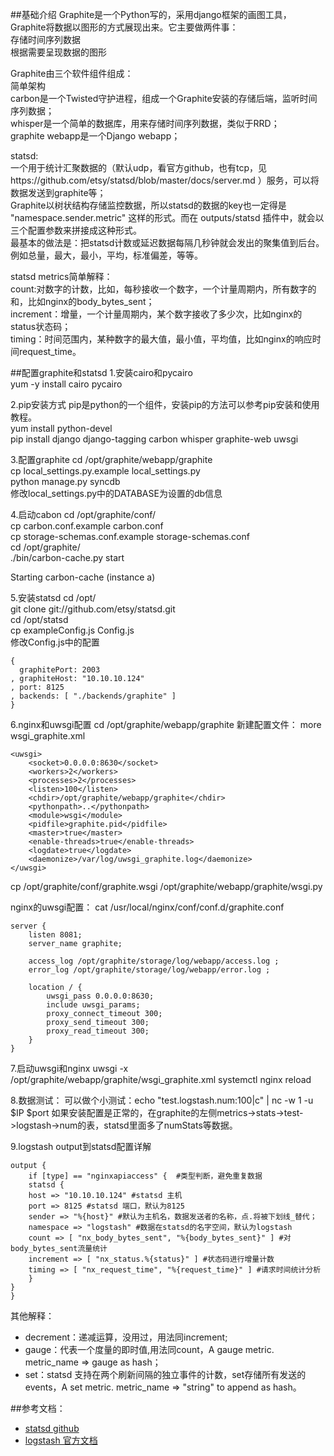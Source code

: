 ##基础介绍
Graphite是一个Python写的，采用django框架的画图工具，Graphite将数据以图形的方式展现出来。它主要做两件事：<br />
存储时间序列数据<br />
根据需要呈现数据的图形<br />

Graphite由三个软件组件组成：<br />
简单架构<br />
carbon是一个Twisted守护进程，组成一个Graphite安装的存储后端，监听时间序列数据；<br />
whisper是一个简单的数据库，用来存储时间序列数据，类似于RRD；<br />
graphite webapp是一个Django webapp；<br />

statsd:<br />
一个用于统计汇聚数据的（默认udp，看官方github，也有tcp，见https://github.com/etsy/statsd/blob/master/docs/server.md ）服务，可以将数据发送到graphite等；<br />
Graphite以树状结构存储监控数据，所以statsd的数据的key也一定得是 "namespace.sender.metric" 这样的形式。而在 outputs/statsd 插件中，就会以三个配置参数来拼接成这种形式。<br />
最基本的做法是：把statsd计数或延迟数据每隔几秒钟就会发出的聚集值到后台。例如总量，最大，最小，平均，标准偏差，等等。<br />

statsd metrics简单解释：<br />
count:对数字的计数，比如，每秒接收一个数字，一个计量周期内，所有数字的和，比如nginx的body_bytes_sent；<br />
increment：增量，一个计量周期内，某个数字接收了多少次，比如nginx的status状态码；<br />
timing：时间范围内，某种数字的最大值，最小值，平均值，比如nginx的响应时间request_time。<br />

##配置graphite和statsd
1.安装cairo和pycairo<br />
yum -y install cairo pycairo

2.pip安装方式
pip是python的一个组件，安装pip的方法可以参考pip安装和使用教程。<br />
yum install python-devel<br />
pip install django django-tagging carbon whisper graphite-web uwsgi

3.配置graphite
cd /opt/graphite/webapp/graphite<br />
cp local_settings.py.example local_settings.py<br />
python manage.py syncdb<br />
修改local_settings.py中的DATABASE为设置的db信息

4.启动cabon
cd /opt/graphite/conf/<br />
cp carbon.conf.example carbon.conf<br />
cp storage-schemas.conf.example storage-schemas.conf<br />
cd /opt/graphite/<br />
./bin/carbon-cache.py start<br />

Starting carbon-cache (instance a)

5.安装statsd
cd /opt/<br />
git clone git://github.com/etsy/statsd.git<br />
cd /opt/statsd<br />
cp exampleConfig.js Config.js<br />
修改Config.js中的配置
```
{
  graphitePort: 2003
, graphiteHost: "10.10.10.124"
, port: 8125
, backends: [ "./backends/graphite" ]
}
```

6.nginx和uwsgi配置
cd /opt/graphite/webapp/graphite
新建配置文件：
more wsgi_graphite.xml
```
<uwsgi>
    <socket>0.0.0.0:8630</socket>
    <workers>2</workers>
    <processes>2</processes>
    <listen>100</listen>
    <chdir>/opt/graphite/webapp/graphite</chdir>
    <pythonpath>..</pythonpath>
    <module>wsgi</module>
    <pidfile>graphite.pid</pidfile>
    <master>true</master>
    <enable-threads>true</enable-threads>
    <logdate>true</logdate>
    <daemonize>/var/log/uwsgi_graphite.log</daemonize>
</uwsgi>
```

cp /opt/graphite/conf/graphite.wsgi /opt/graphite/webapp/graphite/wsgi.py

nginx的uwsgi配置：
cat /usr/local/nginx/conf/conf.d/graphite.conf
```
server {
    listen 8081;
    server_name graphite;

    access_log /opt/graphite/storage/log/webapp/access.log ;
    error_log /opt/graphite/storage/log/webapp/error.log ;

    location / {
        uwsgi_pass 0.0.0.0:8630;
        include uwsgi_params;
        proxy_connect_timeout 300;
        proxy_send_timeout 300;
        proxy_read_timeout 300;
    }
}
```
7.启动uwsgi和nginx
uwsgi -x /opt/graphite/webapp/graphite/wsgi_graphite.xml
systemctl nginx reload

8.数据测试：
可以做个小测试：echo "test.logstash.num:100|c" | nc -w 1 -u $IP $port 如果安装配置是正常的，在graphite的左侧metrics->stats->test->logstash->num的表，statsd里面多了numStats等数据。

9.logstash output到statsd配置详解
```
output {
	if [type] == "nginxapiaccess" {  #类型判断，避免重复数据
	statsd {
	host => "10.10.10.124" #statsd 主机
	port => 8125 #statsd 端口，默认为8125
	sender => "%{host}" #默认为主机名，数据发送者的名称，点.将被下划线_替代；
	namespace => "logstash" #数据在statsd的名字空间，默认为logstash
	count => [ "nx_body_bytes_sent", "%{body_bytes_sent}" ] #对body_bytes_sent流量统计
	increment => [ "nx_status.%{status}" ] #状态码进行增量计数
	timing => [ "nx_request_time", "%{request_time}" ] #请求时间统计分析
	}
}
}
```

其他解释：
* decrement：递减运算，没用过，用法同increment;
* gauge：代表一个度量的即时值,用法同count，A gauge metric. metric_name => gauge as hash；
* set：statsd 支持在两个刷新间隔的独立事件的计数，set存储所有发送的events，A set metric. metric_name => "string" to append as hash。

##参考文档：
* [statsd github](https://github.com/etsy/statsd/tree/master/docs)<br />
* [logstash 官方文档](https://www.elastic.co/guide/en/logstash/current/plugins-outputs-statsd.html#plugins-outputs-statsd-decrement)<br />
